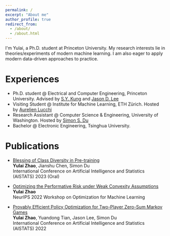 ```yaml
---
permalink: /
excerpt: "About me"
author_profile: true
redirect_from: 
  - /about/
  - /about.html
---
```


<!-- I'm Yulai, a Ph.D. student at Princeton. I'm fortunately advised by Professor [S.Y. Kung](https://ece.princeton.edu/people/sun-yuan-kung) and [Jason D. Lee](https://jasondlee88.github.io/). My research interests lie in theories/experiments of modern machine learning. I am also eager to investigate the infinite potential of modern data-driven approaches in practice. -->

I'm Yulai, a Ph.D. student at Princeton University. My research interests lie in theories/experiments of modern machine learning. I am also eager to apply modern data-driven approaches to practice.

Experiences
======
* Ph.D. student @ Electrical and Computer Engineering, Princeton University. Advised by [S.Y. Kung](https://ece.princeton.edu/people/sun-yuan-kung) and [Jason D. Lee](https://jasondlee88.github.io/)
* Visiting Student @ Institute for Machine Learning, ETH Zürich. Hosted by [Aurelien Lucchi](https://t.co/MWMK6o7qIq)
* Research Assistant @ Computer Science & Engineering, University of Washington. Hosted by [Simon S. Du](https://simonshaoleidu.com/)
* Bachelor @ Electronic Engineering, Tsinghua University.

Publications
======
* [Blessing of Class Diversity in Pre-training](https://arxiv.org/abs/2209.03447)   
**Yulai Zhao**, Jianshu Chen, Simon Du   
International Conference on Artificial Intelligence and Statistics (AISTATS) 2023 (Oral)

* [Optimizing the Performative Risk under Weak Convexity Assumptions](https://openreview.net/forum?id=Ut_vApkulkk)    
**Yulai Zhao**   
NeurIPS 2022 Workshop on Optimization for Machine Learning

* [Provably Efficient Policy Optimization for Two-Player Zero-Sum Markov Games](https://proceedings.mlr.press/v151/zhao22b.html)   
**Yulai Zhao**, Yuandong Tian, Jason Lee, Simon Du   
International Conference on Artificial Intelligence and Statistics (AISTATS) 2022




